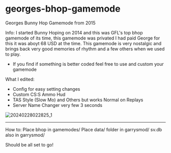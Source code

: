 # georges-bhop-gamemode
Georges Bunny Hop Gamemode from 2015

Info: I started Bunny Hoping on 2014 and this was GFL's top bhop gamemode of its time, this gamemode was privated I had paid George for this it was aboyt 68 USD at the time. This gamemode is very nostalgic and brings back very good memories of rhythm and a few others when we used to play.

- If you find if something is better coded feel free to use and custom your gamemode

What I edited: 
- Config for easy setting changes
- Custom CS:S Ammo Hud
- TAS Style (Slow Mo) and Others but works Normal on Replays
- Server Name Changer very few 3 seconds


![20240228022825_1](https://github.com/FiBzYDev/georges-bhop-gamemode/assets/58349075/3a8c6938-eab4-4d78-9ef7-81998d192242)

-------------------------------------------------
How to: Place bhop in gamemodes/
Place data/ folder in garrysmod/
sv.db also in garrysmod/

Should be all set to go!

